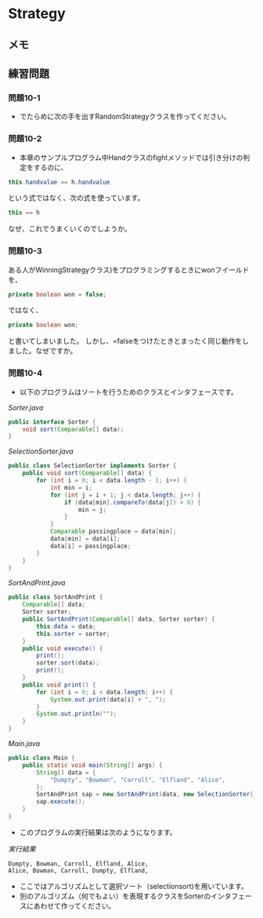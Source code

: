 # Strategy

## メモ

## 練習問題

### 問題10-1

- でたらめに次の手を出すRandomStrategyクラスを作ってください。

### 問題10-2

- 本章のサンプルプログラム中Handクラスのfightメソッドでは引き分けの判定をするのに、

```java
this.handvalue == h.handvalue
```

という式ではなく、次の式を使っています。

```java
this == h
```

なぜ、これでうまくいくのでしようか。

### 問題10-3

ある人がWinningStrategyクラス)をプログラミングするときにwonフイ一ルドを、

```java
private boolean won = false;
```

ではなく、

```java
private boolean won;
```

と書いてしまいました。 しかし、=falseをつけたときとまったく同じ動作をしました。なぜですか。

### 問題10-4

- 以下のプログラムはソートを行うためのクラスとインタフェースです。

_Sorter.java_

```java
public interface Sorter {
    void sort(Comparable[] data);
}
```

_SelectionSorter.java_

```java
public class SelectionSorter implements Sorter {
    public void sort(Comparable[] data) {
        for (int i = 0; i < data.length - 1; i++) {
            int min = i;
            for (int j = i + 1; j < data.length; j++) {
                if (data[min].compareTo(data[j]) > 0) {
                    min = j;
                }
            }
            Comparable passingplace = data[min];
            data[min] = data[i];
            data[i] = passingplace;
        }
    }
}
```

_SortAndPrint.java_

```java
public class SortAndPrint {
    Comparable[] data;
    Sorter sorter;
    public SortAndPrint(Comparable[] data, Sorter sorter) {
        this.data = data;
        this.sorter = sorter;
    }
    public void execute() {
        print();
        sorter.sort(data);
        print();
    }
    public void print() {
        for (int i = 0; i < data.length; i++) {
            System.out.print(data[i] + ", ");
        }
        System.out.println("");
    }
}
```

_Main.java_

```java
public class Main {
    public static void main(String[] args) {
        String[] data = {
            "Dumpty", "Bowman", "Carroll", "Elfland", "Alice",
        };
        SortAndPrint sap = new SortAndPrint(data, new SelectionSorter());
        sap.execute();
    }
}
```

- このプログラムの実行結果は次のようになります。

_実行結果_

```text
Dumpty, Bowman, Carroll, Elfland, Alice, 
Alice, Bowman, Carroll, Dumpty, Elfland, 
```

- ここではアルゴリズムとして選択ソート（selectionsort)を用いています。
- 別のアルゴリズム（何でもよい）を表現するクラスをSorterのインタフェースにあわせて作ってください。

